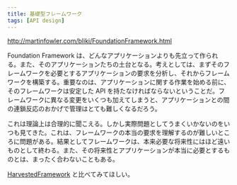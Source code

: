 ```yaml
---
title: 基礎型フレームワーク
tags: [API design]
---
```


http://martinfowler.com/bliki/FoundationFramework.html

Foundation Framework は、どんなアプリケーションよりも先立って作られる。また、そのアプリケーションたちの土台となる。考えとしては、まずそのフレームワークを必要とするアプリケーションの要求を分析し、それからフレームワークを構築する。重要なのは、アプリケーションに関する作業を始める前に、そのフレームワークは安定した API を持たなければならないということだ。フレームワークに異なる変更をいくつも加えてしまうと、アプリケーションとの間の連鎖反応のおかげで管理はとても難しくなるだろう。

これは理論上は合理的に聞こえる。しかし実際問題としてうまくいかないのをいつも見てきた。これは、フレームワークの本当の要求を理解するのが難しいところに問題がある。結果としてフレームワークは、本来必要な将来性にはほど遠いものとして終わる。また、その将来性とアプリケーションが本当に必要とするものとは、まったく合わないこともある。

[HarvestedFramework](/HarvestedFramework) と比べてみてほしい。

